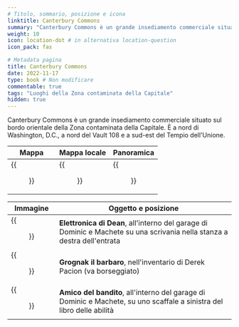 ```yaml
---
# Titolo, sommario, posizione e icona
linktitle: Canterbury Commons
summary: "Canterbury Commons è un grande insediamento commerciale situato sul bordo orientale della Zona contaminata della Capitale. È a nord di Washington, D.C., a nord del Vault 108 e a sud-est del Tempio dell'Unione."
weight: 10
icon: location-dot # in alternativa location-question
icon_pack: fas

# Metadata pagina
title: Canterbury Commons
date: 2022-11-17
type: book # Non modificare
commentable: true
tags: "Luoghi della Zona contaminata della Capitale"
hidden: true
---
```





Canterbury Commons è un grande insediamento commerciale situato sul bordo orientale della Zona contaminata della Capitale. È a nord di Washington, D.C., a nord del Vault 108 e a sud-est del Tempio dell'Unione. 

| Mappa                                          | Mappa locale                                       | Panoramica                                       |
| ---------------------------------------------- | -------------------------------------------------- | ------------------------------------------------ |
| {{<figure src="Canterbury_Commons_loc.webp">}} | {{<figure src="Canterbury_Commons_loc_map.webp">}} | {{<figure src="Canterbury_Commons_vista.webp">}} |
  
| Immagine                                                               | Oggetto e posizione                                                                                                      |
| ---------------------------------------------------------------------- | ------------------------------------------------------------------------------------------------------------------------ |
| {{<figure src="Dean's_Electronics_Dominic_and_Machete's_house.webp">}} | **Elettronica di Dean**, all'interno del garage di Dominic e Machete su una scrivania nella stanza a destra dell'entrata |
| {{<figure src="Derek_Pacion.webp">}}                                   | **Grognak il barbaro**, nell'inventario di Derek Pacion (va borseggiato)                                                 |
| {{<figure src="DMH_Highwayman's_Friend.webp">}}                        | **Amico del bandito**, all'interno del garage di Dominic e Machete, su uno scaffale a sinistra del libro delle abilità   |

